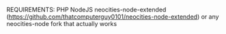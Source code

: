 REQUIREMENTS:
PHP
NodeJS
neocities-node-extended (https://github.com/thatcomputerguy0101/neocities-node-extended)
or any neocities-node fork that actually works